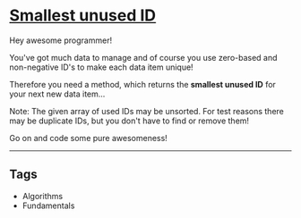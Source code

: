 # [Smallest unused ID](https://www.codewars.com/kata/55eea63119278d571d00006a)

Hey awesome programmer!

You've got much data to manage and of course you use zero-based and non-negative ID's to make each data item unique!

Therefore you need a method, which returns the <b>smallest unused ID</b> for your next new data item...

Note: The given array of used IDs may be unsorted. For test reasons there may be duplicate IDs, but you don't have to find or remove them!

Go on and code some pure awesomeness!

---

## Tags

- Algorithms
- Fundamentals
